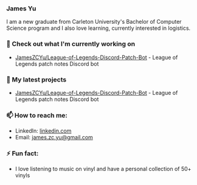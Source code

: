 ### James Yu

I am a new graduate from Carleton University's Bachelor of Computer Science program and I also love learning, currently interested in logistics. 

### 👷 Check out what I'm currently working on

- [JamesZCYu/League-of-Legends-Discord-Patch-Bot](https://github.com/JamesZCYu/League-of-Legends-Discord-Patch-Bot) - League of Legends patch notes Discord bot

### 🌱 My latest projects

- [JamesZCYu/League-of-Legends-Discord-Patch-Bot](https://github.com/JamesZCYu/League-of-Legends-Discord-Patch-Bot) - League of Legends patch notes Discord bot

### 📫 How to reach me:

- LinkedIn: [linkedin.com](https://www.linkedin.com/in/jameszcyu/)
- Email: [james.zc.yu@gmail.com](mailto:james.zc.yu@gmail.com)

### ⚡ Fun fact:

- I love listening to music on vinyl and have a personal collection of 50+ vinyls 

<!--
**JamesZCYu/JamesZCYu** is a ✨ _special_ ✨ repository because its `README.md` (this file) appears on your GitHub profile.

Here are some ideas to get you started:

- 🔭 I’m currently working on ...
- 🌱 I’m currently learning ...
- 👯 I’m looking to collaborate on ...
- 🤔 I’m looking for help with ...
- 💬 Ask me about ...
- 📫 How to reach me: ...
- 😄 Pronouns: ...
- ⚡ Fun fact: ...
-->
